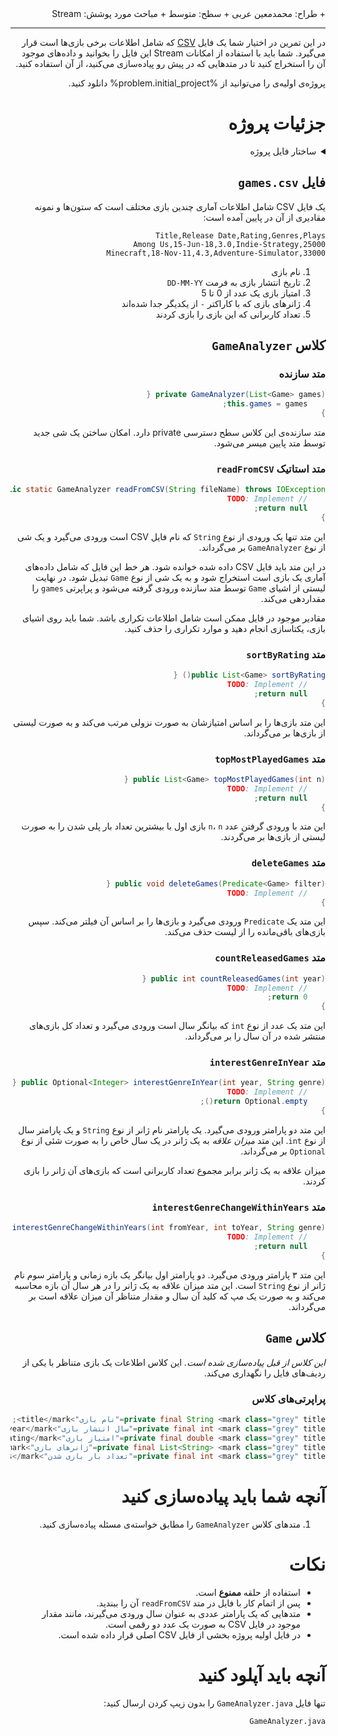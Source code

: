 <div dir="rtl">
+ طراح: محمدمعین عربی
+ سطح: متوسط
+ مباحث مورد پوشش: Stream

----------

در این تمرین در اختیار شما یک فایل [CSV](https://en.wikipedia.org/wiki/Comma-separated_values) که شامل اطلاعات برخی بازی‌ها است قرار می‌گیرد. شما باید با استفاده از امکانات Stream این فایل را بخوانید و داده‌های موجود آن را استخراج کنید تا در متدهایی که در پیش رو پیاده‌سازی می‌کنید، از آن استفاده کنید.

پروژه‌ی اولیه‌ی را می‌توانید از %problem.initial_project% دانلود کنید.

# جزئیات پروژه

<details class="blue">
<summary>ساختار فایل پروژه</summary>
```
game-analyzer
	├── games.csv
	├── Game.java
	└── <mark title="باید پیاده‌سازی شود">GameAnalyzer.java</mark>
```

</details>

## فایل `games.csv`

یک فایل CSV شامل اطلاعات آماری چندین بازی مختلف است که ستون‌ها و نمونه مقادیری از آن در پایین آمده است:

```csv games.csv
Title,Release Date,Rating,Genres,Plays
Among Us,15-Jun-18,3.0,Indie-Strategy,25000
Minecraft,18-Nov-11,4.3,Adventure-Simulator,33000
```

1. نام بازی
2. تاریخ انتشار بازی به فرمت `DD-MM-YY`
3. امتیاز بازی یک عدد از 0 تا 5
4. ژانر‌های بازی که با کاراکتر `-` از یکدیگر جدا شده‌اند
5. تعداد کاربرانی که این بازی را بازی کردند

## کلاس `GameAnalyzer`

### متد سازنده

```java
private GameAnalyzer(List<Game> games) {
    this.games = games;
}
```


متد سازنده‌ی این کلاس سطح دسترسی private دارد. امکان ساختن یک شی جدید توسط متد پایین میسر می‌شود.

### متد استاتیک `readFromCSV`

```java
public static GameAnalyzer readFromCSV(String fileName) throws IOException {
    // TODO: Implement
    return null;
}
```


این متد تنها یک ورودی از نوع `String` که نام فایل CSV است ورودی می‌گیرد و یک شی از نوع `GameAnalyzer` بر می‌گرداند.

در این متد باید فایل CSV داده شده خوانده شود. هر خط این فایل که شامل داده‌های آماری یک بازی است استخراج شود و به یک شی از نوع `Game` تبدیل شود. در نهایت لیستی از اشیای `Game` توسط متد سازنده ورودی گرفته می‌شود و پراپرتی `games` را مقداردهی می‌کند.

مقادیر موجود در فایل ممکن است شامل اطلاعات تکراری باشد. شما باید روی اشیای بازی، یکتاسازی انجام دهید و موارد تکراری را حذف کنید.

### متد `sortByRating`

```java
public List<Game> sortByRating() {
    // TODO: Implement
    return null;
}
```


این متد بازی‌ها را بر اساس امتیازشان به صورت نزولی مرتب می‌کند و به صورت لیستی از بازی‌ها بر می‌گرداند.

### متد `topMostPlayedGames`

```java
public List<Game> topMostPlayedGames(int n) {
    // TODO: Implement
    return null;
}
```


این متد با ورودی گرفتن عدد `n`، `n` بازی اول با بیشترین تعداد بار پلی شدن را به صورت لیستی از بازی‌ها بر می‌گردند.

### متد `deleteGames`

```java
public void deleteGames(Predicate<Game> filter) {
    // TODO: Implement
}
```


این متد یک `Predicate` ورودی می‌گیرد و بازی‌ها را بر اساس آن فیلتر می‌کند. سپس بازی‌های باقی‌مانده را از لیست حذف می‌کند.

### متد `countReleasedGames`

```java
public int countReleasedGames(int year) {
    // TODO: Implement
    return 0;
}
```


این متد یک عدد از نوع `int` که بیانگر سال است ورودی می‌گیرد و تعداد کل بازی‌های منتشر شده در آن سال را بر می‌گرداند.

### متد `interestGenreInYear`

```java
public Optional<Integer> interestGenreInYear(int year, String genre) {
    // TODO: Implement
    return Optional.empty();
}
```


این متد دو پارامتر ورودی می‌گیرد. یک پارامتر نام ژانر از نوع `String` و یک پارامتر سال از نوع `int`. این متد *میزان علاقه* به یک ژانر در یک سال خاص را به صورت شئی از نوع `Optional` بر می‌گرداند.

میزان علاقه به یک ژانر برابر مجموع تعداد کاربرانی است که بازی‌های آن ژانر را بازی کردند.

### متد `interestGenreChangeWithinYears`

```java
public Map<Integer, Integer> interestGenreChangeWithinYears(int fromYear, int toYear, String genre) {
    // TODO: Implement
    return null;
}
```


این متد ۳ پارامتر ورودی می‌گیرد. دو پارامتر اول بیانگر یک بازه زمانی و پارامتر سوم نام ژانر از نوع `String` است. این متد میزان علاقه به یک ژانر را در هر سال آن بازه محاسبه می‌کند و به صورت یک مپ که کلید آن سال و مقدار متناظر آن میزان علاقه است بر می‌گرداند.

## کلاس `Game`

*این کلاس از قبل پیاده‌سازی شده است.* این کلاس اطلاعات یک بازی متناظر با یکی از ردیف‌های فایل را نگهداری می‌کند.

### پراپرتی‌های کلاس

```java
private final String <mark class="grey" title="نام بازی">title</mark>;
private final int <mark class="grey" title="سال انتشار بازی">year</mark>;
private final double <mark class="grey" title="امتیاز بازی">rating</mark>;
private final List<String> <mark class="grey" title="ژانرهای بازی">genres</mark>;
private final int <mark class="grey" title="تعداد بار بازی شدن">plays</mark>;
```


# آنچه شما باید پیاده‌سازی کنید

1.  متدهای کلاس `GameAnalyzer` را مطابق خواسته‌ی مسئله پیاده‌سازی کنید.

# نکات

+ استفاده از حلقه **ممنوع** است.
+ پس از اتمام کار با فایل در متد `readFromCSV` آن را ببندید.
+ متدهایی که یک پارامتر عددی به عنوان سال ورودی می‌گیرند، مانند مقدار موجود در فایل CSV به صورت یک عدد دو رقمی است. 
+ در فایل اولیه پروژه بخشی از فایل CSV اصلی قرار داده شده است.

# آنچه باید آپلود کنید

تنها فایل `GameAnalyzer.java` را بدون زیپ کردن ارسال کنید:

```
GameAnalyzer.java
```

</div>